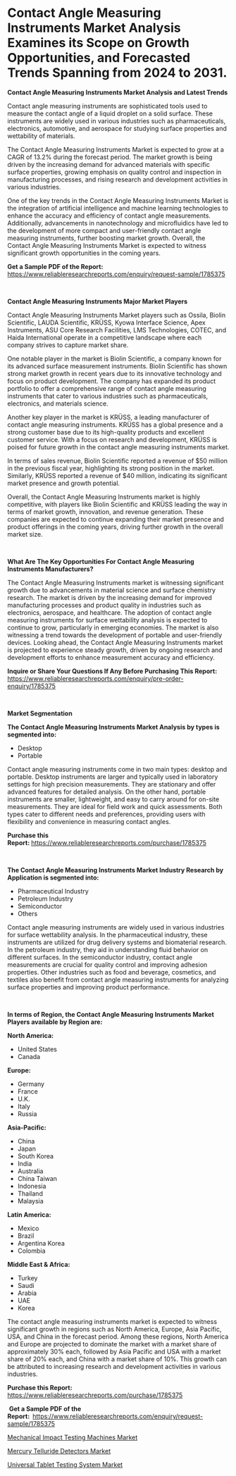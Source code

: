 <p><h1>Contact Angle Measuring Instruments Market Analysis Examines its Scope on Growth Opportunities, and Forecasted Trends Spanning from 2024 to 2031.</h1></p><p><strong>Contact Angle Measuring Instruments Market Analysis and Latest Trends</strong></p>
<p><p>Contact angle measuring instruments are sophisticated tools used to measure the contact angle of a liquid droplet on a solid surface. These instruments are widely used in various industries such as pharmaceuticals, electronics, automotive, and aerospace for studying surface properties and wettability of materials. </p><p>The Contact Angle Measuring Instruments Market is expected to grow at a CAGR of 13.2% during the forecast period. The market growth is being driven by the increasing demand for advanced materials with specific surface properties, growing emphasis on quality control and inspection in manufacturing processes, and rising research and development activities in various industries. </p><p>One of the key trends in the Contact Angle Measuring Instruments Market is the integration of artificial intelligence and machine learning technologies to enhance the accuracy and efficiency of contact angle measurements. Additionally, advancements in nanotechnology and microfluidics have led to the development of more compact and user-friendly contact angle measuring instruments, further boosting market growth. Overall, the Contact Angle Measuring Instruments Market is expected to witness significant growth opportunities in the coming years.</p></p>
<p><strong>Get a Sample PDF of the Report:&nbsp;</strong> <a href="https://www.reliableresearchreports.com/enquiry/request-sample/1785375">https://www.reliableresearchreports.com/enquiry/request-sample/1785375</a></p>
<p>&nbsp;</p>
<p><strong>Contact Angle Measuring Instruments Major Market Players</strong></p>
<p><p>Contact Angle Measuring Instruments Market players such as Ossila, Biolin Scientific, LAUDA Scientific, KRÜSS, Kyowa Interface Science, Apex Instruments, ASU Core Research Facilities, LMS Technologies, COTEC, and Haida International operate in a competitive landscape where each company strives to capture market share.</p><p>One notable player in the market is Biolin Scientific, a company known for its advanced surface measurement instruments. Biolin Scientific has shown strong market growth in recent years due to its innovative technology and focus on product development. The company has expanded its product portfolio to offer a comprehensive range of contact angle measuring instruments that cater to various industries such as pharmaceuticals, electronics, and materials science.</p><p>Another key player in the market is KRÜSS, a leading manufacturer of contact angle measuring instruments. KRÜSS has a global presence and a strong customer base due to its high-quality products and excellent customer service. With a focus on research and development, KRÜSS is poised for future growth in the contact angle measuring instruments market.</p><p>In terms of sales revenue, Biolin Scientific reported a revenue of $50 million in the previous fiscal year, highlighting its strong position in the market. Similarly, KRÜSS reported a revenue of $40 million, indicating its significant market presence and growth potential.</p><p>Overall, the Contact Angle Measuring Instruments market is highly competitive, with players like Biolin Scientific and KRÜSS leading the way in terms of market growth, innovation, and revenue generation. These companies are expected to continue expanding their market presence and product offerings in the coming years, driving further growth in the overall market size.</p></p>
<p>&nbsp;</p>
<p><strong>What Are The Key Opportunities For Contact Angle Measuring Instruments Manufacturers?</strong></p>
<p><p>The Contact Angle Measuring Instruments market is witnessing significant growth due to advancements in material science and surface chemistry research. The market is driven by the increasing demand for improved manufacturing processes and product quality in industries such as electronics, aerospace, and healthcare. The adoption of contact angle measuring instruments for surface wettability analysis is expected to continue to grow, particularly in emerging economies. The market is also witnessing a trend towards the development of portable and user-friendly devices. Looking ahead, the Contact Angle Measuring Instruments market is projected to experience steady growth, driven by ongoing research and development efforts to enhance measurement accuracy and efficiency.</p></p>
<p><strong>Inquire or Share Your Questions If Any Before Purchasing This Report:</strong> <a href="https://www.reliableresearchreports.com/enquiry/pre-order-enquiry/1785375">https://www.reliableresearchreports.com/enquiry/pre-order-enquiry/1785375</a></p>
<p>&nbsp;</p>
<p><strong>Market Segmentation</strong></p>
<p><strong>The Contact Angle Measuring Instruments Market Analysis by types is segmented into:</strong></p>
<p><ul><li>Desktop</li><li>Portable</li></ul></p>
<p><p>Contact angle measuring instruments come in two main types: desktop and portable. Desktop instruments are larger and typically used in laboratory settings for high precision measurements. They are stationary and offer advanced features for detailed analysis. On the other hand, portable instruments are smaller, lightweight, and easy to carry around for on-site measurements. They are ideal for field work and quick assessments. Both types cater to different needs and preferences, providing users with flexibility and convenience in measuring contact angles.</p></p>
<p><strong>Purchase this Report:&nbsp;</strong><a href="https://www.reliableresearchreports.com/purchase/1785375">https://www.reliableresearchreports.com/purchase/1785375</a></p>
<p>&nbsp;</p>
<p><strong>The Contact Angle Measuring Instruments Market Industry Research by Application is segmented into:</strong></p>
<p><ul><li>Pharmaceutical Industry</li><li>Petroleum Industry</li><li>Semiconductor</li><li>Others</li></ul></p>
<p><p>Contact angle measuring instruments are widely used in various industries for surface wettability analysis. In the pharmaceutical industry, these instruments are utilized for drug delivery systems and biomaterial research. In the petroleum industry, they aid in understanding fluid behavior on different surfaces. In the semiconductor industry, contact angle measurements are crucial for quality control and improving adhesion properties. Other industries such as food and beverage, cosmetics, and textiles also benefit from contact angle measuring instruments for analyzing surface properties and improving product performance.</p></p>
<p>&nbsp;</p>
<p><strong>In terms of Region, the Contact Angle Measuring Instruments Market Players available by Region are:</strong></p>
<p>
    <p> <strong> North America: </strong>
        <ul>
            <li>United States</li>
            <li>Canada</li>
        </ul>
        </p> 
    <p> <strong> Europe: </strong>
        <ul>
            <li>Germany</li>
            <li>France</li>
            <li>U.K.</li>
            <li>Italy</li>
            <li>Russia</li>
        </ul>
        </p> 
    <p> <strong> Asia-Pacific: </strong>
        <ul>
            <li>China</li>
            <li>Japan</li>
            <li>South Korea</li>
            <li>India</li>
            <li>Australia</li>
            <li>China Taiwan</li>
            <li>Indonesia</li>
            <li>Thailand</li>
            <li>Malaysia</li>
        </ul>
        </p> 
    <p> <strong> Latin America: </strong>
        <ul>
            <li>Mexico</li>
            <li>Brazil</li>
            <li>Argentina Korea</li>
            <li>Colombia</li>
        </ul>
        </p> 
    <p> <strong> Middle East & Africa: </strong>
        <ul>
            <li>Turkey</li>
            <li>Saudi</li>
            <li>Arabia</li>
            <li>UAE</li>
            <li>Korea</li>
        </ul>
    </p>
    </p>
<p><p>The contact angle measuring instruments market is expected to witness significant growth in regions such as North America, Europe, Asia Pacific, USA, and China in the forecast period. Among these regions, North America and Europe are projected to dominate the market with a market share of approximately 30% each, followed by Asia Pacific and USA with a market share of 20% each, and China with a market share of 10%. This growth can be attributed to increasing research and development activities in various industries.</p></p>
<p><strong>Purchase this Report: </strong><a href="https://www.reliableresearchreports.com/purchase/1785375">https://www.reliableresearchreports.com/purchase/1785375</a></p>
<p>&nbsp;<strong>Get a Sample PDF of the Report:&nbsp;&nbsp;</strong><a href="https://www.reliableresearchreports.com/enquiry/request-sample/1785375">https://www.reliableresearchreports.com/enquiry/request-sample/1785375</a></p>
<p><strong></strong></p>
<p><p><a href="https://github.com/jaidynmorantestelletmjzya/Market-Research-Report-List-1/blob/main/mechanical-impact-testing-machines-market.md">Mechanical Impact Testing Machines Market</a></p><p><a href="https://github.com/ruddyyedelwadw/Market-Research-Report-List-1/blob/main/mercury-telluride-detectors-market.md">Mercury Telluride Detectors Market</a></p><p><a href="https://github.com/juniordelafrance/Market-Research-Report-List-2/blob/main/universal-tablet-testing-system-market.md">Universal Tablet Testing System Market</a></p></p>